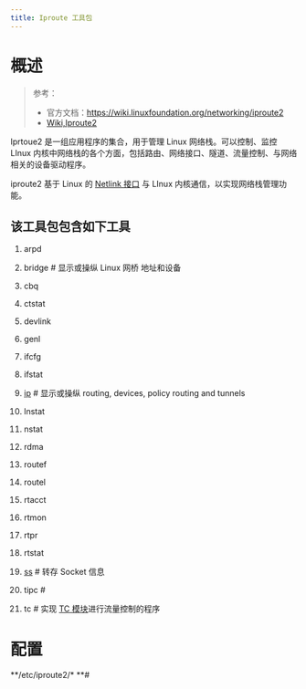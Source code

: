 ```yaml
---
title: Iproute 工具包
---
```


# 概述

> 参考：
> - 官方文档：<https://wiki.linuxfoundation.org/networking/iproute2>
> - [Wiki,Iproute2](https://en.wikipedia.org/wiki/Iproute2)

Iprtoue2 是一组应用程序的集合，用于管理 Linux 网络栈。可以控制、监控 LInux 内核中网络栈的各个方面，包括路由、网络接口、隧道、流量控制、与网络相关的设备驱动程序。

iproute2 基于 Linux 的 [Netlink 接口](https://www.yuque.com/go/doc/44482585) 与 LInux 内核通信，以实现网络栈管理功能。

## 该工具包包含如下工具

1. arpd

2. bridge # 显示或操纵 Linux 网桥 地址和设备

3. cbq

4. ctstat

5. devlink

6. genl

7. ifcfg

8. ifstat

9. [ip](https://www.yuque.com/go/doc/33221919) # 显示或操纵 routing, devices, policy routing and tunnels
10. lnstat

11. nstat

12. rdma

13. routef

14. routel

15. rtacct

16. rtmon

17. rtpr

18. rtstat

19. [ss](https://www.yuque.com/go/doc/33221911) # 转存 Socket 信息
20. tipc #&#x20;

21. tc # 实现 [TC 模块](https://www.yuque.com/go/doc/34380573)进行流量控制的程序

# 配置

**/etc/iproute2/\* **#
